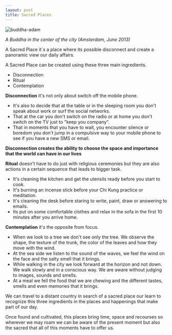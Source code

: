 ```yaml
---
layout: post
title: Sacred Places
---
```

![buddha-adam](http://devagar.org/imagens/buddha.jpg)

*A Buddha in the center of the city (Amsterdam, June 2013)*

A Sacred Place it´s a place where its possible disconnect and create a panoramic view our daily affairs.

A Sacred Place can be created using these three main ingredients.

+ Disconnection
+ Ritual 
+ Contemplation 

**Disconnection** it's not only about switch off the mobile phone.

+ It's also to decide that at the table or in the sleeping room you don't speak about work or surf the social networks. 
+ That at the car you don't switch on the radio or at home you don't switch on the TV just to "keep you company". 
+ That in moments that you have to wait, you encounter silence or boredom you don't jump in a compulsive way to your mobile phone to see if you have a new SMS or email. 

**Disconnection creates the ability to choose the space and importance that the world can have in our lives**

**Ritual** doesn't have to do just with religious ceremonies but they are also actions in a certain sequence that leads to bigger task.

+ It's cleaning the kitchen and get the utensils ready before you start to cook.
+ It's burning an incense stick before your Chi Kung practice or meditation.
+ It's cleaning the desk before staring to write, paint, draw or answering to emails.
+ Its put on some comfortable clothes and relax in the sofa in the first 10 minutes after you arrive home. 

**Contemplation** it's the opposite from focus.

+ When we look to a tree we don't see only the tree. We observe the shape, the texture of the trunk, the color of the leaves and how they move with the wind. 
+ At the sea side we listen to the sound of the waves, we feel the wind on the face and the salty smell that it brings. 
+ While walking in the city we look forward at the horizon and not down. We walk slowly and in a conscious way. We are aware without judging to images, sounds and smells. 
+ At a meal we fell the food that we are chewing and the different tastes, smells and even memories that it brings. 

We can travel to a distant country in search of a sacred place our learn to recognize this three ingredients in the places and happenings that make part of our day. 

Once found and cultivated, this places bring time, space and recourses so wherever we may roam we can be aware of the present moment but also the sacred that all of this moments have to offer us.  